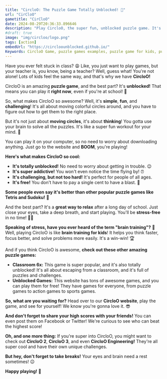 ```yaml
---
title: "CircloO: The Puzzle Game Totally Unblocked! 🤯"
url: "CirCloO"
gametitle: "CirCloO"
date: 2024-08-29T20:36:33.896646
description: "Play CircloO, the super fun, unblocked puzzle game. It's a blast, trust us!"
#draft: true
image: "img/circloo/logo.png"
tags: [action]
embedUrl: "https://circloounblocked.github.io/"
Keywords: CircloO Game, puzzle games examples, puzzle game for kids, puzzle definition, jigsaw puzzle, puzzle games for adults, puzzle games wikipedia, puzzle games online, jigsaw puzzle games, best puzzle games, circloo 2, circloo 3, circloo engineering, circloo 1, circloo unblocked, circloo poki, circloo 2 engineering, circloo 2 unblocked, circloo unblocked games 66
---
```


Have you ever felt stuck in class? 😩  Like, you just want to play games, but your teacher is, you know, being a teacher?  Well, guess what!  You're not alone!  Lots of kids feel the same way, and that's why we have **CircloO!**  

CircloO is an amazing **puzzle game**, and the best part?  It's **unblocked!**  That means you can play it **right now**,  even if you're at school!  🤫  

So, what makes CircloO so awesome?  Well, it's **simple**, **fun**, and **challenging**!  It's all about moving colorful circles around, and you have to figure out how to get them to the right place.  

But it's not just about **moving circles**, it's about **thinking**!  You gotta use your brain to solve all the puzzles.  It's like a super fun workout for your mind.  💪  

You can play it on your computer, so no need to worry about downloading anything.  Just go to the website and **BOOM**, you're playing!  

**Here's what makes CircloO so cool:**

* **It's totally unblocked!**  No need to worry about getting in trouble.  😉
* **It's super addictive!**  You won't even notice the time flying by!  ⏰
* **It's challenging, but not too hard!**  It's perfect for people of all ages.  
* **It's free!**  You don't have to pay a single cent to have a blast.  🤑

**Some people even say it's better than other popular puzzle games like Tetris and Sudoku!**  🤯  

And the best part?  It's a **great way to relax** after a long day of school.  Just close your eyes, take a deep breath, and start playing.  You'll be **stress-free** in no time!  🧘‍♀️  

**Speaking of stress, have you ever heard of the term "brain training"?**  🧠  Well, playing CircloO is like **brain training for kids**!  It helps you think faster, focus better, and solve problems more easily.  It's a win-win!  🏆

And if you think CircloO is awesome, **check out these other amazing puzzle games:**

* **Classroom 6x:** This game is super popular, and it's also totally unblocked!  It's all about escaping from a classroom, and it's full of puzzles and challenges.  
* **Unblocked Games:**  This website has tons of awesome games, and you can play them for free!  They have games for everyone, from puzzle games to action games to sports games.  

**So, what are you waiting for?**  Head over to our **CircloO website**, play the game, and see for yourself!  We know you're gonna love it.  😎

 **And don't forget to share your high scores with your friends!**  You can even post them on Facebook or Twitter!  We're curious to see who can beat the highest score!  

 **Oh, and one more thing:**  If you're super into CircloO, you might want to check out **CircloO 2**, **CircloO 3**, and even **CircloO Engineering!**  They're all super cool and have their own unique challenges.  

 **But hey, don't forget to take breaks!**  Your eyes and brain need a rest sometimes!  😉  

**Happy playing!** 🎉